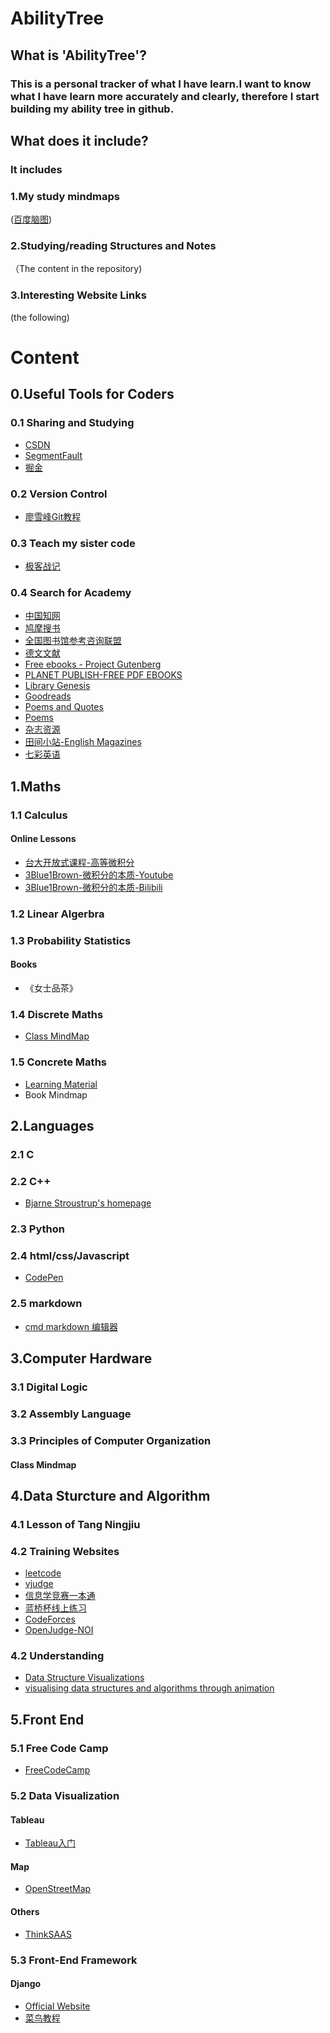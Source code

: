 # AbilityTree
## What is 'AbilityTree'?
### This is a personal tracker of what I have learn.I want to know what I have learn more accurately and clearly, therefore I start building my ability tree in github.
## What does it include?
### It includes
### 1.My study mindmaps
([百度脑图](http://naotu.baidu.com/))
### 2.Studying/reading Structures and Notes
（The content in the repository)
### 3.Interesting Website Links
(the following)

# Content
## 0.Useful Tools for Coders
### 0.1 Sharing and Studying
* [CSDN](https://www.csdn.net/)
* [SegmentFault](https://segmentfault.com/)
* [掘金](https://juejin.im/)
### 0.2 Version Control
* [廖雪峰Git教程](https://www.liaoxuefeng.com/wiki/0013739516305929606dd18361248578c67b8067c8c017b000)
### 0.3 Teach my sister code
* [极客战记](https://codecombat.163.com/)
### 0.4 Search for Academy
* [中国知网](http://www.cnki.net/)
* [鸠摩搜书](https://www.jiumodiary.com/)
* [全国图书馆参考咨询联盟](http://www.ucdrs.superlib.net/)
* [德文文献](https://www.deutsche-digitale-bibliothek.de/)
* [Free ebooks - Project Gutenberg](https://www.gutenberg.org/)
* [PLANET PUBLISH-FREE PDF EBOOKS](http://www.planetpublish.com/)
* [Library Genesis](http://gen.lib.rus.ec/)
* [Goodreads](https://www.goodreads.com/)
* [Poems and Quotes](https://www.familyfriendpoems.com/)
* [Poems](https://www.poetryfoundation.org/poems)
* [杂志资源](http://www.15kankan.com/)
* [田间小站-English Magazines](https://www.tianfateng.cn/)
* [七彩英语](http://www.qcenglish.com/)




## 1.Maths
### 1.1 Calculus
#### Online Lessons
* [台大开放式课程-高等微积分](http://ocw.aca.ntu.edu.tw/ntu-ocw/ocw/cou/101S130)
* [3Blue1Brown-微积分的本质-Youtube](https://www.youtube.com/playlist?list=PLZHQObOWTQDMsr9K-rj53DwVRMYO3t5Yr)
* [3Blue1Brown-微积分的本质-Bilibili](https://space.bilibili.com/88461692/channel/detail?cid=13407)
### 1.2 Linear Algerbra
### 1.3 Probability Statistics
#### Books
* 《女士品茶》

### 1.4 Discrete Maths
* [Class MindMap](https://github.com/codingClaire/AbilityTree/tree/master/Maths/DiscreteMaths)
### 1.5 Concrete Maths
* [Learning Material](https://www.liaoxuefeng.com/wiki/0013739516305929606dd18361248578c67b8067c8c017b000)
* Book Mindmap


## 2.Languages
### 2.1 C
### 2.2 C++
* [Bjarne Stroustrup's homepage](http://www.stroustrup.com/index.html)
### 2.3 Python
### 2.4 html/css/Javascript
* [CodePen](https://codepen.io/)
### 2.5 markdown
* [cmd markdown 编辑器](https://www.zybuluo.com/mdeditor)

## 3.Computer Hardware
### 3.1 Digital Logic
### 3.2 Assembly Language
### 3.3 Principles of Computer Organization
#### Class Mindmap
## 4.Data Sturcture and Algorithm
### 4.1  Lesson of Tang Ningjiu
### 4.2  Training Websites  
* [leetcode](https://leetcode.com/)
* [vjudge](https://vjudge.net/)
* [信息学竞赛一本通](http://ybt.ssoier.cn:8088/index.php)
* [蓝桥杯线上练习](http://lx.lanqiao.cn/)
* [CodeForces](http://codeforces.com/)
* [OpenJudge-NOI](http://noi.openjudge.cn/)
### 4.2 Understanding
* [Data Structure Visualizations](https://www.cs.usfca.edu/~galles/visualization/Algorithms.html)
* [visualising data structures and algorithms through animation](https://visualgo.net/en)

## 5.Front End
### 5.1 Free Code Camp

* [FreeCodeCamp](https://www.freecodecamp.cn/home)
### 5.2 Data Visualization
#### Tableau
* [Tableau入门](https://www.w3cschool.cn/tableau/tableau_get_started.html)
#### Map
* [OpenStreetMap](https://www.openstreetmap.org/#map=4/30.37/112.32)
#### Others
* [ThinkSAAS](https://www.thinksaas.cn/)
### 5.3 Front-End Framework
#### Django
* [Official Website](https://www.djangoproject.com/)
* [菜鸟教程](http://www.runoob.com/django/django-tutorial.html)
